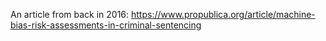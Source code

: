 An article from back in 2016:
https://www.propublica.org/article/machine-bias-risk-assessments-in-criminal-sentencing
